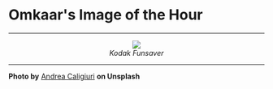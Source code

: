# Omkaar's Image of the Hour

---

<div align="center">

<a href="https://unsplash.com/photos/a-shadowy-figure-stands-on-a-sandy-field-GbIdVzy4gnY">
  <img src="https://images.unsplash.com/photo-1751904083454-2ce5f84cb943?crop=entropy&cs=tinysrgb&fit=max&fm=jpg&ixid=M3w3NjA2Nzh8MHwxfHJhbmRvbXx8fHx8fHx8fDE3NTQzNTU2MDB8&ixlib=rb-4.1.0&q=80&w=1080" style="max-width:100%; height:auto;">
</a>

<br>
<i>Kodak Funsaver</i>

</div>

---

**Photo by** [Andrea Caligiuri](https://unsplash.com/@andreacaligiuri) **on Unsplash**
